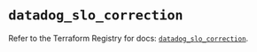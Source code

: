 # `datadog_slo_correction`

Refer to the Terraform Registry for docs: [`datadog_slo_correction`](https://registry.terraform.io/providers/datadog/datadog/3.55.0/docs/resources/slo_correction).
